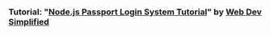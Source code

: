 ### Tutorial: "[Node.js Passport Login System Tutorial](https://youtu.be/-RCnNyD0L-s)" by [Web Dev Simplified](https://www.youtube.com/c/WebDevSimplified)
